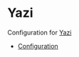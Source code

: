 # Yazi

Configuration for [Yazi](https://yazi-rs.github.io)

- [Configuration](https://yazi-rs.github.io/docs/configuration/overview)  

